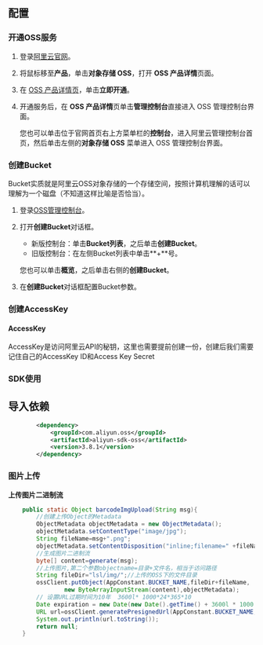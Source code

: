 ## 配置

### 开通OSS服务

1. 登录[阿里云官网](https://www.aliyun.com/?spm=a2c4g.11186623.2.11.154c28bckD0xOk)。

2. 将鼠标移至**产品**，单击**对象存储 OSS**，打开 **OSS 产品详情**页面。

3. 在 [OSS 产品详情页](https://www.aliyun.com/product/oss?spm=a2c4g.11186623.2.12.154c28bckD0xOk)，单击**立即开通**。

4. 开通服务后，在 **OSS 产品详情**页单击**管理控制台**直接进入 OSS 管理控制台界面。

   您也可以单击位于官网首页右上方菜单栏的**控制台**，进入阿里云管理控制台首页，然后单击左侧的**对象存储 OSS** 菜单进入 OSS 管理控制台界面。

### 创建Bucket

Bucket实质就是阿里云OSS对象存储的一个存储空间，按照计算机理解的话可以理解为一个磁盘（不知道这样比喻是否恰当）。

1. 登录[OSS管理控制台](https://oss.console.aliyun.com/)。

2. 打开**创建Bucket**对话框。

   - 新版控制台：单击**Bucket列表**，之后单击**创建Bucket**。
   - 旧版控制台：在左侧Bucket列表中单击**+**号。

   您也可以单击**概览**，之后单击右侧的**创建Bucket**。

3. 在**创建Bucket**对话框配置Bucket参数。

### 创建AccessKey

####  AccessKey

AccessKey是访问阿里云API的秘钥，这里也需要提前创建一份，创建后我们需要记住自己的AccessKey ID和Access Key Secret

### SDK使用

## 导入依赖

```xml
        <dependency>
            <groupId>com.aliyun.oss</groupId>
            <artifactId>aliyun-sdk-oss</artifactId>
            <version>3.8.1</version>
        </dependency>
```

### 图片上传

**上传图片二进制流**

```java
    public static Object barcodeImgUpload(String msg){
        //创建上传Object的Metadata
        ObjectMetadata objectMetadata = new ObjectMetadata();
        objectMetadata.setContentType("image/jpg");
        String fileName=msg+".png";
        objectMetadata.setContentDisposition("inline;filename=" +fileName);//该设置可以使图片直接预览
        //生成图片二进制流
        byte[] content=generate(msg);
        //上传图片,第二个参数objectname=目录+文件名，相当于访问路径
        String fileDir="lsl/img/";//上传的OSS下的文件目录
        ossClient.putObject(AppConstant.BUCKET_NAME,fileDir+fileName,
                new ByteArrayInputStream(content),objectMetadata);
        // 设置URL过期时间为10年  3600l* 1000*24*365*10
        Date expiration = new Date(new Date().getTime() + 3600l * 1000 * 24 * 365 * 10);
        URL url=ossClient.generatePresignedUrl(AppConstant.BUCKET_NAME,fileDir+fileName,expiration);
        System.out.println(url.toString());
        return null;
    }
```

